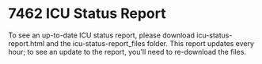 # 7462 ICU Status Report

To see an up-to-date ICU status report, please download icu-status-report.html and the icu-status-report_files folder. This report updates every hour; to see an update to the report, you'll need to re-download the files.
